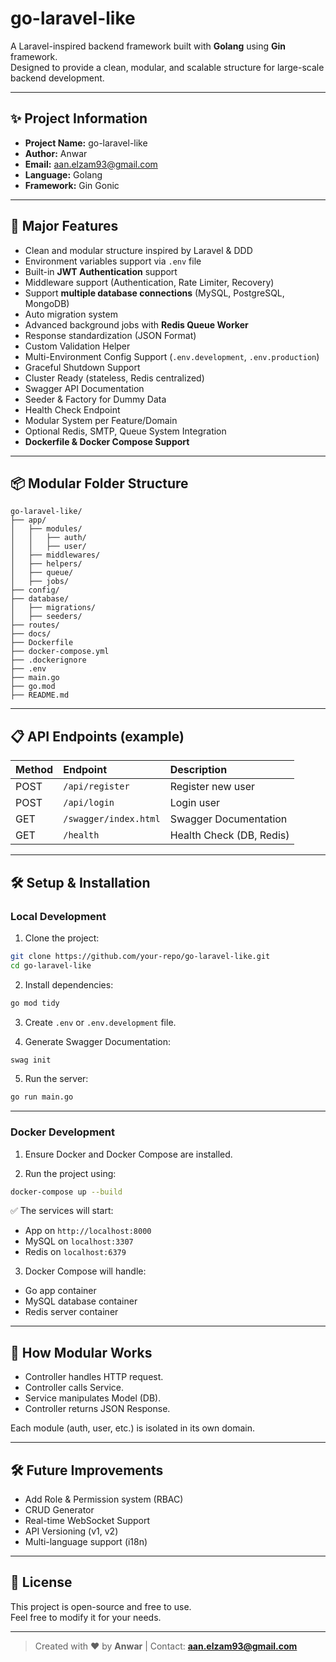 
# go-laravel-like

A Laravel-inspired backend framework built with **Golang** using **Gin** framework.  
Designed to provide a clean, modular, and scalable structure for large-scale backend development.

---

## ✨ Project Information

- **Project Name:** go-laravel-like
- **Author:** Anwar  
- **Email:** aan.elzam93@gmail.com
- **Language:** Golang
- **Framework:** Gin Gonic

---

## 🚀 Major Features

- Clean and modular structure inspired by Laravel & DDD
- Environment variables support via `.env` file
- Built-in **JWT Authentication** support
- Middleware support (Authentication, Rate Limiter, Recovery)
- Support **multiple database connections** (MySQL, PostgreSQL, MongoDB)
- Auto migration system
- Advanced background jobs with **Redis Queue Worker**
- Response standardization (JSON Format)
- Custom Validation Helper
- Multi-Environment Config Support (`.env.development`, `.env.production`)
- Graceful Shutdown Support
- Cluster Ready (stateless, Redis centralized)
- Swagger API Documentation
- Seeder & Factory for Dummy Data
- Health Check Endpoint
- Modular System per Feature/Domain
- Optional Redis, SMTP, Queue System Integration
- **Dockerfile & Docker Compose Support**

---

## 📦 Modular Folder Structure

```
go-laravel-like/
├── app/
│   ├── modules/
│   │   ├── auth/
│   │   ├── user/
│   ├── middlewares/
│   ├── helpers/
│   ├── queue/
│   ├── jobs/
├── config/
├── database/
│   ├── migrations/
│   ├── seeders/
├── routes/
├── docs/
├── Dockerfile
├── docker-compose.yml
├── .dockerignore
├── .env
├── main.go
├── go.mod
├── README.md
```

---

## 📋 API Endpoints (example)

| Method | Endpoint          | Description |
|:-------|:------------------|:------------|
| POST   | `/api/register`    | Register new user |
| POST   | `/api/login`       | Login user |
| GET    | `/swagger/index.html` | Swagger Documentation |
| GET    | `/health` | Health Check (DB, Redis) |

---

## 🛠 Setup & Installation

### Local Development

1. Clone the project:

```bash
git clone https://github.com/your-repo/go-laravel-like.git
cd go-laravel-like
```

2. Install dependencies:

```bash
go mod tidy
```

3. Create `.env` or `.env.development` file.

4. Generate Swagger Documentation:

```bash
swag init
```

5. Run the server:

```bash
go run main.go
```

---

### Docker Development

1. Ensure Docker and Docker Compose are installed.

2. Run the project using:

```bash
docker-compose up --build
```

✅ The services will start:
- App on `http://localhost:8000`
- MySQL on `localhost:3307`
- Redis on `localhost:6379`

3. Docker Compose will handle:
- Go app container
- MySQL database container
- Redis server container

---

## 🧩 How Modular Works

- Controller handles HTTP request.
- Controller calls Service.
- Service manipulates Model (DB).
- Controller returns JSON Response.

Each module (auth, user, etc.) is isolated in its own domain.

---

## 🛠 Future Improvements

- Add Role & Permission system (RBAC)
- CRUD Generator
- Real-time WebSocket Support
- API Versioning (v1, v2)
- Multi-language support (i18n)

---

## 📄 License

This project is open-source and free to use.  
Feel free to modify it for your needs.

---

> Created with ❤️ by **Anwar** | Contact: **aan.elzam93@gmail.com**
